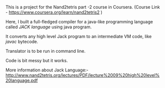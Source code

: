 This is a project for the Nand2tetris part -2 course in Coursera. (Course Link - https://www.coursera.org/learn/nand2tetris2 )

Here, I built a full-fledged compiler for a java-like programming language called *JACK language* using java program.

It converts any high level Jack program to an intermediate VM code, like *javac* bytecode.

Translator is to be run in command line.

Code is bit messy but it works.

More information about Jack Language:-
http://www.nand2tetris.org/lectures/PDF/lecture%2009%20high%20level%20language.pdf
